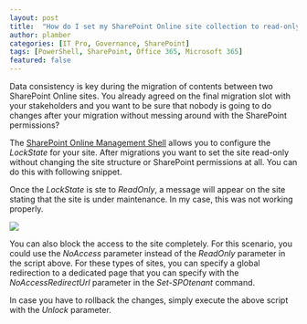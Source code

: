 ```yaml
---
layout: post
title:  "How do I set my SharePoint Online site collection to read-only after a migration?"
author: plamber
categories: [IT Pro, Governance, SharePoint]
tags: [PowerShell, SharePoint, Office 365, Microsoft 365]
featured: false
---
```

Data consistency is key during the migration of contents between two SharePoint Online sites. You already agreed on the final migration slot with your stakeholders and you want to be sure that nobody is going to do changes after your migration without messing around with the SharePoint permissions?

The [SharePoint Online Management Shell](https://www.microsoft.com/en-us/download/details.aspx?id=35588) allows you to configure the *LockState* for your site. After migrations you want to set the site read-only without changing the site structure or SharePoint permissions at all. You can do this with following snippet.

<script src="https://gist.github.com/plamber/8293cef041907583b6a845c735ce99fd.js"></script>

Once the *LockState* is ste to *ReadOnly*, a message will appear on the site stating that the site is under maintenance. In my case, this was not working properly.

![](../../assets/images/2019-08-26-17-30-34.png)

You can also block the access to the site completely. For this scenario, you could use the *NoAccess* parameter instead of the *ReadOnly* parameter in the script above. For these types of sites, you can specify a global redirection to a dedicated page that you can specify with the *NoAccessRedirectUrl* parameter in the *Set-SPOtenant* command.

In case you have to rollback the changes, simply execute the above script with the *Unlock* parameter.